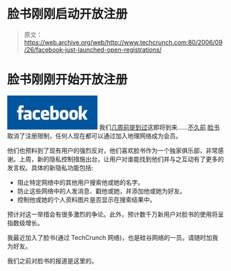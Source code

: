 # 脸书刚刚启动开放注册 

> 原文：<https://web.archive.org/web/http://www.techcrunch.com:80/2006/09/26/facebook-just-launched-open-registrations/>

# 脸书刚刚开始开放注册

[![](img/a1eabc47e62dbc0a21b9bd9e06e813b5.png)](https://web.archive.org/web/20221130220557/http://www.facebook.com/) 我们[几周前提到过](https://web.archive.org/web/20221130220557/http://www.beta.techcrunch.com/2006/09/11/facebook-to-allow-open-registrations/)这即将到来……[不久前](https://web.archive.org/web/20221130220557/http://blog.facebook.com/blog.php?post=2210227130) [脸书](https://web.archive.org/web/20221130220557/http://crunchbase.com/company/facebook)取消了注册限制，任何人现在都可以通过加入地理网络成为会员。

他们也预料到了现有用户的强烈反对，他们喜欢脸书作为一个独家俱乐部，非常感谢。上周，新的隐私控制措施出台，让用户对谁能找到他们并与之互动有了更多的发言权。具体的新隐私功能包括:

*   阻止特定网络中的其他用户搜索他或她的名字。
*   防止这些网络中的人发消息、戳他或她，并添加他或她为好友。
*   控制他或她的个人资料图片是否显示在搜索结果中。

预计对这一举措会有很多激烈的争论。此外，预计数千万新用户对脸书的使用将呈指数级增长。

我最近加入了脸书(通过 TechCrunch 网络)，也是硅谷网络的一员。请随时加我为好友。

我们之前对脸书的报道是这里的。